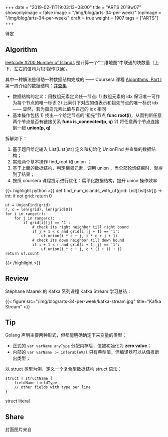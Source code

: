 +++
date = "2019-02-11T19:03:13+08:00"
title = "ARTS 2019w07"
showonlyimage = false
image = "/img/blog/arts-34-per-week/"
topImage = "/img/blog/arts-34-per-week/"
draft = true
weight = 1907
tags = ["ARTS"]
+++

待定
<!--more-->

## Algorithm

[leetcode #200 Number of Islands](https://leetcode.com/problems/number-of-islands/) 是计算一个“二维地图”中联通的块数量（上下、左右的值均为1即视作联通)。

其中一种解法是借助一种数据结构完成的 —— Coursera 课程 [Algorithms, Part I](https://www.coursera.org/learn/algorithms-part1) 第一周介绍的数据结构：[并查集](https://en.wikipedia.org/wiki/Disjoint-set_data_structure) 

- 数据结构的定义：用数组元素定义任一节点: 1) 数组元素的 idx 保证唯一可作为每个节点的唯一标识 2) 此索引下对应的值表示和祖先节点的唯一标识 idx —— 显然，若为孤岛元素此值与自己的 idx 相同
- 基本操作包括 1) 找出一个给定节点的“祖先”节点 **func root(i)**，从而判断任意两个节点是否有链接关系 **func is_connected(p, q)** 2) 将任意两个节点连接到一起 **union(p, q)**

拆解如下：

1. 基于题目给定输入 List[List[str] 定义和初始化 UnionFind 并查集的数据结构；
2. 实现两个基本操作 find_root 和 union ；
3. 基于上面的数据结构，判定相邻元素，调用 union ，当全部轮询结束时，就得到了结果；
4. 按照 coursera 课程提示进行优化：扁平化数据结构，提升 union 操作效率

{{< highlight python >}}
def find_num_islands_with_uf(grid: List[List[str]]) -> int:
    if not grid:
        return 0

    uf = UnionFind(grid)
    r, c = len(grid), len(grid[0])
    for i in range(r):
        for j in range(c):
            if grid[i][j] == '1':
                # check its right neighbor till right bound
                if j + 1 < c and grid[i][j + 1] == '1':
                    uf.union(i * c + j, i * c + j + 1)
                # check its down neighbor till down bound
                if i + 1 < r and grid[i + 1][j] == '1':
                    uf.union(i * c + j, c * (i + 1) + j)
    return uf.count
{{< /highlight >}}

## Review  

Stéphane Maarek 的 Kafka 系列课程 Kafka Stream 学习总结：

{{< figure src="/img/blog/arts-34-per-week/kafka-stream.jpg" title="Kafka Stream" >}}

## Tip

Golang 声明主要两种形式，但都能明确确定下来变量的类型：

- 正式的 `var varName anyType` 分配内存后，值被初始化为 **zero value**；
- 内部的 `var varName := inferableVal` 只有典型值，但编译器可以从值推断出类型；

以 struct 类型为例，定义一个复合型数据结构 struct 语法：

```
struct T structName {
    fieldName fieldType
    // other fields with type per line
}
```

struct literal



## Share

封面图片来自 []() <a href=""><i class="fa fa-dribbble" aria-hidden="true"></i> </a>